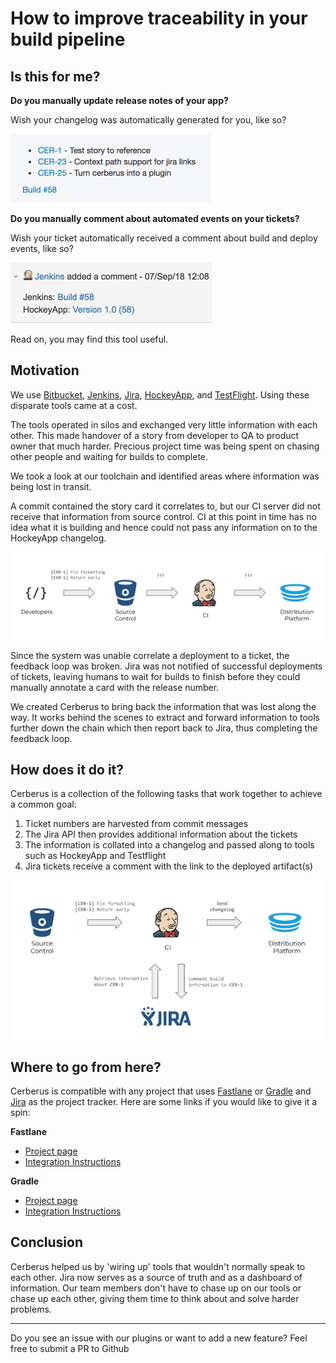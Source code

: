 # How to improve traceability in your build pipeline


## Is this for me?

**Do you manually update release notes of your app?**

Wish your changelog was automatically generated for you, like so?

<img src="assets/hockey_changelog.png" alt="changelog" width="320"/>

**Do you manually comment about automated events on your tickets?**

Wish your ticket automatically received a comment about build and deploy events, like so?

<img src="assets/jira_comment.png" alt="Jira Comment" width="322"/>

Read on, you may find this tool useful.


## Motivation

We use [Bitbucket], [Jenkins], [Jira], [HockeyApp], and [TestFlight]. Using these disparate tools came at a cost.

The tools operated in silos and exchanged very little information with each other. This made handover of a story from developer to QA to product owner that much harder. Precious project time was being spent on chasing other people and waiting for builds to complete.

We took a look at our toolchain and identified areas where information was being lost in transit.

A commit contained the story card it correlates to, but our CI server did not receive that information from source control.
CI at this point in time has no idea what it is building and hence could not pass any information on to the HockeyApp changelog.

![No Traceability](assets/no_traceability.png)

Since the system was unable correlate a deployment to a ticket, the feedback loop was broken. Jira was not notified of successful deployments of tickets, leaving humans to wait for builds to finish before they could manually annotate a card with the release number.

We created Cerberus to bring back the information that was lost along the way. It works behind the scenes to extract and forward information to tools further down the chain which then report back to Jira, thus completing the feedback loop.


## How does it do it?

Cerberus is a collection of the following tasks that work together to achieve a common goal:

1. Ticket numbers are harvested from commit messages
1. The Jira API then provides additional information about the tickets
1. The information is collated into a changelog and passed along to tools such as HockeyApp and Testflight
1. Jira tickets receive a comment with the link to the deployed artifact(s)

![Cerberus Flow](assets/cerberus_flow.png)


## Where to go from here?

Cerberus is compatible with any project that uses [Fastlane] or [Gradle] and [Jira] as the project tracker. Here are some links if you would like to give it a spin:

**Fastlane**

- [Project page](https://github.com/outware/fastlane-plugin-cerberus)
- [Integration Instructions](https://github.com/outware/fastlane-plugin-cerberus/blob/develop/INTEGRATION.md)

**Gradle**

- [Project page](https://github.com/outware/gradle-plugin-cerberus)
- [Integration Instructions](https://github.com/outware/gradle-plugin-cerberus)

## Conclusion

Cerberus helped us by 'wiring up' tools that wouldn't normally speak to each other. Jira now serves as a source of truth and as a dashboard of information. Our team members don't have to chase up on our tools or chase up each other, giving them time to think about and solve harder problems.

---

Do you see an issue with our plugins or want to add a new feature? Feel free to submit a PR to Github

<!-- Links -->
[fastlane]: https://fastlane.tools/
[gradle]: https://gradle.org/
[jira]: https://www.atlassian.com/software/jira
[bitbucket]: https://bitbucket.org
[jenkins]: https://jenkins.io/
[hockeyapp]: https://hockeyapp.net
[testflight]: https://developer.apple.com/testflight/
